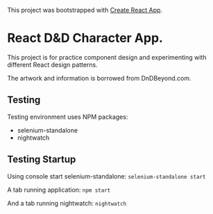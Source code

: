This project was bootstrapped with [Create React App](https://github.com/facebookincubator/create-react-app).

# React D&D Character App.

This project is for practice component design and experimenting with different React design patterns.

The artwork and information is borrowed from DnDBeyond.com.

## Testing

Testing environment uses NPM packages:
  - selenium-standalone
  - nightwatch

## Testing Startup

Using console start selenium-standalone:
`selenium-standalone start`

A tab running application:
`npm start`

And a tab running nightwatch:
`nightwatch`
